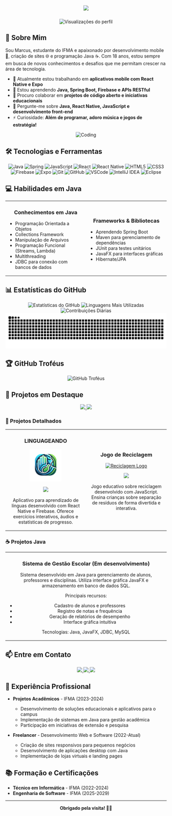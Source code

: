 <h1 align="center">
<img src="https://readme-typing-svg.herokuapp.com/?font=Righteous&size=35&center=true&vCenter=true&width=500&height=70&duration=4000&lines=Olá!+👋;Me+chamo+Marcus!;Desenvolvedor+Mobile,+Web+e+Java" />
</h1>

<div align="center">
  <img src="https://komarev.com/ghpvc/?username=MarcusStudios&color=blueviolet&style=flat-square&label=Visualizações+do+Perfil" alt="Visualizações do perfil"/>
</div>

## 💫 Sobre Mim

Sou Marcus, estudante do IFMA e apaixonado por desenvolvimento mobile 📱, criação de sites 🌐 e programação Java ☕. Com 18 anos, estou sempre em busca de novos conhecimentos e desafios que me permitam crescer na área de tecnologia.

- 🔭 Atualmente estou trabalhando em **aplicativos mobile com React Native e Expo**
- 🌱 Estou aprendendo **Java, Spring Boot, Firebase e APIs RESTful**
- 👯 Procuro colaborar em **projetos de código aberto e iniciativas educacionais**
- 💬 Pergunte-me sobre **Java, React Native, JavaScript e desenvolvimento front-end**
- ⚡ Curiosidade: **Além de programar, adoro música e jogos de estratégia!**

<div align="center">
  <img src="https://media.giphy.com/media/qgQUggAC3Pfv687qPC/giphy.gif" width="350px" alt="Coding">
</div>

## 🛠️ Tecnologias e Ferramentas

<div align="center">
  
  ![Java](https://img.shields.io/badge/java-%23ED8B00.svg?style=for-the-badge&logo=openjdk&logoColor=white)
  ![Spring](https://img.shields.io/badge/spring-%236DB33F.svg?style=for-the-badge&logo=spring&logoColor=white)
  ![JavaScript](https://img.shields.io/badge/javascript-%23323330.svg?style=for-the-badge&logo=javascript&logoColor=%23F7DF1E)
  ![React](https://img.shields.io/badge/react-%2320232a.svg?style=for-the-badge&logo=react&logoColor=%2361DAFB)
  ![React Native](https://img.shields.io/badge/react_native-%2320232a.svg?style=for-the-badge&logo=react&logoColor=%2361DAFB)
  ![HTML5](https://img.shields.io/badge/html5-%23E34F26.svg?style=for-the-badge&logo=html5&logoColor=white)
  ![CSS3](https://img.shields.io/badge/css3-%231572B6.svg?style=for-the-badge&logo=css3&logoColor=white)
  ![Firebase](https://img.shields.io/badge/firebase-%23039BE5.svg?style=for-the-badge&logo=firebase)
  ![Expo](https://img.shields.io/badge/expo-1C1E24?style=for-the-badge&logo=expo&logoColor=#D04A37)
  ![Git](https://img.shields.io/badge/git-%23F05033.svg?style=for-the-badge&logo=git&logoColor=white)
  ![GitHub](https://img.shields.io/badge/github-%23121011.svg?style=for-the-badge&logo=github&logoColor=white)
  ![VSCode](https://img.shields.io/badge/Visual%20Studio%20Code-0078d7.svg?style=for-the-badge&logo=visual-studio-code&logoColor=white)
  ![IntelliJ IDEA](https://img.shields.io/badge/IntelliJIDEA-000000.svg?style=for-the-badge&logo=intellij-idea&logoColor=white)
  ![Eclipse](https://img.shields.io/badge/Eclipse-FE7A16.svg?style=for-the-badge&logo=Eclipse&logoColor=white)
  
</div>

## 💻 Habilidades em Java

<div align="center">
  <table>
    <tr>
      <td width="50%">
        <h3 align="center">Conhecimentos em Java</h3>
        <ul>
          <li>Programação Orientada a Objetos</li>
          <li>Collections Framework</li>
          <li>Manipulação de Arquivos</li>
          <li>Programação Funcional (Streams, Lambda)</li>
          <li>Multithreading</li>
          <li>JDBC para conexão com bancos de dados</li>
        </ul>
      </td>
      <td width="50%">
        <h3 align="center">Frameworks & Bibliotecas</h3>
        <ul>
          <li>Aprendendo Spring Boot</li>
          <li>Maven para gerenciamento de dependências</li>
          <li>JUnit para testes unitários</li>
          <li>JavaFX para interfaces gráficas</li>
          <li>Hibernate/JPA</li>
        </ul>
      </td>
    </tr>
  </table>
</div>

## 📊 Estatísticas do GitHub

<div align="center">
  <img src="https://github-readme-stats.vercel.app/api?username=MarcusStudios&show_icons=true&theme=tokyonight&hide_border=true" height="170px" alt="Estatísticas do GitHub"/>
  <img src="https://github-readme-stats.vercel.app/api/top-langs/?username=MarcusStudios&layout=compact&theme=tokyonight&hide_border=true" height="170px" alt="Linguagens Mais Utilizadas"/>
</div>

<div align="center">
  <img src="https://github-readme-streak-stats.herokuapp.com/?user=MarcusStudios&theme=tokyonight&hide_border=true" alt="Contribuições Diárias"/>
</div>

<picture>
  <source media="(prefers-color-scheme: dark)" srcset="https://github.com/Arawns1/Arawns1/blob/output/dark.svg">
  <source media="(prefers-color-scheme: light)" srcset="https://github.com/Arawns1/Arawns1/blob/output/light.svg">
  <img alt="Gráfico de contribuições em formato de cobra" src="https://github.com/Arawns1/Arawns1/blob/output/dark.svg">
</picture>

## 🏆 GitHub Troféus

<div align="center">
  <img src="https://github-profile-trophy.vercel.app/?username=MarcusStudios&theme=tokyonight&no-frame=true&column=7&margin-w=15&margin-h=15" alt="GitHub Troféus"/>
</div>

## 📌 Projetos em Destaque

<div align="center">
  
  <a href="https://github.com/MarcusStudios/linguageando">
    <img src="https://github-readme-stats.vercel.app/api/pin/?username=MarcusStudios&repo=linguageando&theme=tokyonight&hide_border=true" />
  </a>
  <a href="https://github.com/MarcusStudios/reciclagem-jogo">
    <img src="https://github-readme-stats.vercel.app/api/pin/?username=MarcusStudios&repo=reciclagem-jogo&theme=tokyonight&hide_border=true" />
  </a>
  
</div>

### 📱 Projetos Detalhados

<table>
  <tr>
    <td width="50%">
      <h3 align="center">LINGUAGEANDO</h3>
      <div align="center">
        <a href="https://github.com/MarcusStudios/linguageando">
          <img src="https://github.com/MarcusStudios/Linguageando/blob/main/src/assets/logo.png?raw=true" width="100" height="100" alt="LINGUAGEANDO Logo"/>
        </a>
        <p>
          <a href="https://github.com/MarcusStudios/linguageando" target="_blank">
            <img src="https://img.shields.io/badge/CÓDIGO-ff9?style=for-the-badge&logo=github&logoColor=black"/>
          </a>
        </p>
        <p>Aplicativo para aprendizado de línguas desenvolvido com React Native e Firebase. Oferece exercícios interativos, áudios e estatísticas de progresso.</p>
      </div>
    </td>
    <td width="50%">
      <h3 align="center">Jogo de Reciclagem</h3>
      <div align="center">
        <a href="https://github.com/MarcusStudios/reciclagem-jogo">
          <img src="https://thumbs.dreamstime.com/b/ecology-logo-environmental-label-green-leaves-tree-drop-water-37248254.jpg" width="100" height="100" alt="Reciclagem Logo"/>
        </a>
        <p>
          <a href="https://github.com/MarcusStudios/reciclagem-jogo" target="_blank">
            <img src="https://img.shields.io/badge/CÓDIGO-ff9?style=for-the-badge&logo=github&logoColor=black"/>
          </a>
        </p>
        <p>Jogo educativo sobre reciclagem desenvolvido com JavaScript. Ensina crianças sobre separação de resíduos de forma divertida e interativa.</p>
      </div>
    </td>
  </tr>
</table>

### ☕ Projetos Java

<table>
  <tr>
    <td width="100%">
      <h3 align="center">Sistema de Gestão Escolar (Em desenvolvimento)</h3>
      <div align="center">
        <p>Sistema desenvolvido em Java para gerenciamento de alunos, professores e disciplinas. Utiliza interface gráfica JavaFX e armazenamento em banco de dados SQL.</p>
        <p>Principais recursos:</p>
        <ul>
          <li>Cadastro de alunos e professores</li>
          <li>Registro de notas e frequência</li>
          <li>Geração de relatórios de desempenho</li>
          <li>Interface gráfica intuitiva</li>
        </ul>
        <p>Tecnologias: Java, JavaFX, JDBC, MySQL</p>
      </div>
    </td>
  </tr>
</table>

## 📫 Entre em Contato

<div align="center">
  
  <a href="mailto:marcuseduardo846@gmail.com">
    <img src="https://img.shields.io/badge/Gmail-D14836?style=for-the-badge&logo=gmail&logoColor=white" target="_blank" />
  </a>
  <a href="https://www.linkedin.com/in/marcusstudios" target="_blank">
    <img src="https://img.shields.io/badge/LinkedIn-0077B5?style=for-the-badge&logo=linkedin&logoColor=white" target="_blank" />
  </a>
  <a href="https://instagram.com/marcus.studios" target="_blank">
    <img src="https://img.shields.io/badge/Instagram-E4405F?style=for-the-badge&logo=instagram&logoColor=white" target="_blank" />
  </a>
  
</div>

## 💼 Experiência Profissional

- **Projetos Acadêmicos** - IFMA (2023-2024)
  - Desenvolvimento de soluções educacionais e aplicativos para o campus
  - Implementação de sistemas em Java para gestão acadêmica
  - Participação em iniciativas de extensão e pesquisa

- **Freelancer** - Desenvolvimento Web e Software (2022-Atual)
  - Criação de sites responsivos para pequenos negócios
  - Desenvolvimento de aplicações desktop com Java
  - Implementação de lojas virtuais e landing pages

## 📚 Formação e Certificações

- **Técnico em Informática** - IFMA (2022-2024)
- **Engenharia de Software** - IFMA (2025-2029)


---

<div align="center">
  <b>Obrigado pela visita! 👨‍💻</b>
</div>

